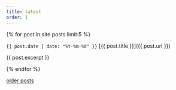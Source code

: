 ```yaml
---
title: latest
order: 1
---
```


{% for post in site.posts limit:5 %}

`{{ post.date | date: "%Y-%m-%d" }}` [{{ post.title }}]({{ post.url }})

 {{ post.excerpt }}

{% endfor %}

[older posts](/archive)
